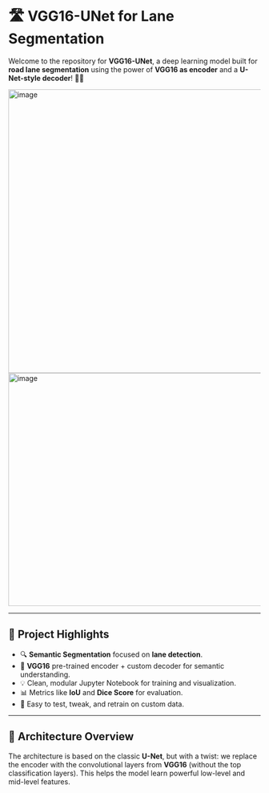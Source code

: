 # 🛣️ VGG16-UNet for Lane Segmentation

Welcome to the repository for **VGG16-UNet**, a deep learning model built for **road lane segmentation** using the power of **VGG16 as encoder** and a **U-Net-style decoder**! 🚗💨

<img width="850" height="566" alt="image" src="https://github.com/user-attachments/assets/3736508f-0fb6-4ccf-8442-0504d286ac5c" />

<img width="980" height="465" alt="image" src="https://github.com/user-attachments/assets/8f57e81c-6300-44d7-bc4b-10c727cfc235" />


---

## 📌 Project Highlights

- 🔍 **Semantic Segmentation** focused on **lane detection**.
- 🧠 **VGG16** pre-trained encoder + custom decoder for semantic understanding.
- 💡 Clean, modular Jupyter Notebook for training and visualization.
- 📊 Metrics like **IoU** and **Dice Score** for evaluation.
- 🧪 Easy to test, tweak, and retrain on custom data.

---

## 🧠 Architecture Overview

The architecture is based on the classic **U-Net**, but with a twist: we replace the encoder with the convolutional layers from **VGG16** (without the top classification layers). This helps the model learn powerful low-level and mid-level features.


